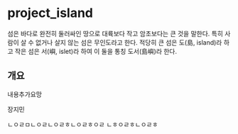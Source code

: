 # project_island

섬은 바다로 완전히 둘러싸인 땅으로 대륙보다 작고 암초보다는 큰 것을 말한다. 특히 사람이 살 수 없거나 살지 않는 섬은 무인도라고 한다. 적당히 큰 섬은 도(島, island)라 하고 작은 섬은 서(嶼, islet)라 하여 이 둘을 통칭 도서(島嶼)라 한다.

## 개요

내용추가요망

장지민

ㄴㅇㄹㅁㄴㅇㄹㄴㅇㄹㅎㄴㅇㄹㅎㅇㄹ
ㄴㅎㅇㄹㅎㄴㅇㄹㅎ




